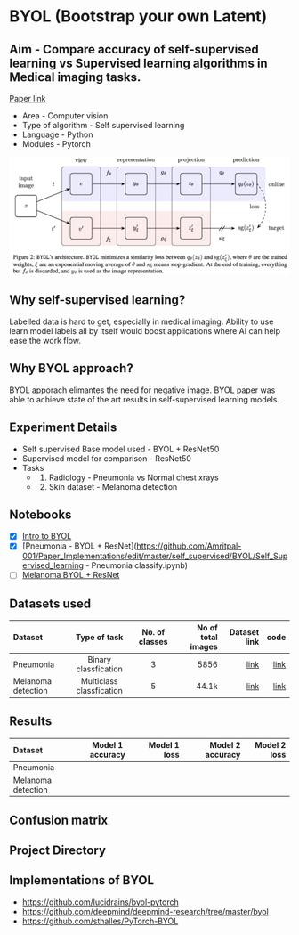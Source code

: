 # BYOL (Bootstrap your own Latent)

## Aim - Compare accuracy of self-supervised learning vs Supervised learning algorithms in Medical imaging tasks. 
[Paper link](https://arxiv.org/abs/2006.07733)


- Area - Computer vision
- Type of algorithm - Self supervised learning
- Language - Python
- Modules - Pytorch

![Architecture design](Images/BYOL_architecture.png)

## Why self-supervised learning?
Labelled data is hard to get, especially in medical imaging. Ability to use learn model labels all by itself would boost applications where AI can help ease the work flow. 

## Why BYOL approach?
BYOL apporach elimantes the need for negative image. BYOL paper was able to achieve state of the art results in self-supervised learning models.

## Experiment Details
- Self supervised Base model used  - BYOL + ResNet50
- Supervised model for comparison  - ResNet50
- Tasks
  - 1. Radiology - Pneumonia vs  Normal chest xrays
  - 2. Skin dataset - Melanoma detection

## Notebooks
- [x] [Intro to BYOL](https://github.com/Amritpal-001/Paper_Implementations/edit/master/self_supervised/BYOL/BYOL_Understanding_model.ipynb)
- [x] [Pneumonia - BYOL + ResNet](https://github.com/Amritpal-001/Paper_Implementations/edit/master/self_supervised/BYOL/Self_Supervised_learning - Pneumonia classify.ipynb)
- [ ] [Melanoma BYOL + ResNet]()

## Datasets used

| Dataset  | Type of task | No. of classes  | No of total images | Dataset link | code |
| :---         |     :---:      | :---:      |          ---: |   ---: |---: |
|  Pneumonia | Binary classfication  |3  | 5856 | [link](https://www.kaggle.com/paultimothymooney/chest-xray-pneumonia) |  [link]() |
|  Melanoma detection | Multiclass classfication  | 5  | 44.1k | [link](https://www.kaggle.com/cdeotte/jpeg-melanoma-192x192) |  [link]() |


## Results

| Dataset  | Model 1 accuracy | Model 1 loss | Model 2 accuracy | Model 2 loss | 
| :---         |     :---:      |          ---: |   ---: |          ---: |
|  Pneumonia |   |  | | |
|  Melanoma detection | |  | | |


## Confusion matrix


## Project Directory 



## Implementations of BYOL
- https://github.com/lucidrains/byol-pytorch
- https://github.com/deepmind/deepmind-research/tree/master/byol
- https://github.com/sthalles/PyTorch-BYOL
